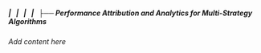 ##### |   |   |   |   ├── Performance Attribution and Analytics for Multi-Strategy Algorithms

*Add content here*